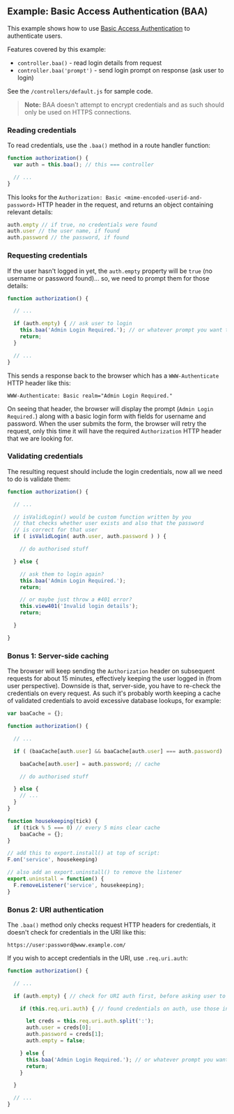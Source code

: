 ## Example: Basic Access Authentication (BAA)

This example shows how to use [Basic Access Authentication](https://en.wikipedia.org/wiki/Basic_access_authentication) to authenticate users.

Features covered by this example:

* `controller.baa()` - read login details from request
* `controller.baa('prompt')` - send login prompt on response (ask user to login)

See the `/controllers/default.js` for sample code.

> **Note:** BAA doesn't attempt to encrypt credentials and as such should only be used on HTTPS connections.

### Reading credentials

To read credentials, use the `.baa()` method in a route handler function:

```javascript
function authorization() {
  var auth = this.baa(); // this === controller

  // ...
}
```

This looks for the `Authorization: Basic <mime-encoded-userid-and-password>` HTTP header in the request, and returns an object containing relevant details:

```javascript
auth.empty // if true, no credentials were found
auth.user // the user name, if found
auth.password // the password, if found
```

### Requesting credentials

If the user hasn't logged in yet, the `auth.empty` property will be `true` (no username or password found)... so, we need to prompt them for those details:

```javascript
function authorization() {

  // ...

  if (auth.empty) { // ask user to login
    this.baa('Admin Login Required.'); // or whatever prompt you want the user to see
    return;
  }

  // ...
}
```

This sends a response back to the browser which has a `WWW-Authenticate` HTTP header like this:

```
WWW-Authenticate: Basic realm="Admin Login Required."
```

On seeing that header, the browser will display the prompt (`Admin Login Required.`) along with a basic login form with fields for username and password. When the user submits the form, the browser will retry the request, only this time it will have the required `Authorization` HTTP header that we are looking for.

### Validating credentials

The resulting request should include the login credentials, now all we need to do is validate them:

```javascript
function authorization() {

  // ...

  // isValidLogin() would be custom function written by you
  // that checks whether user exists and also that the password
  // is correct for that user
  if ( isValidLogin( auth.user, auth.password ) ) {

    // do authorised stuff

  } else {

    // ask them to login again?
    this.baa('Admin Login Required.');
    return;

    // or maybe just throw a #401 error?
    this.view401('Invalid login details');
    return;

  }

}
```

### Bonus 1: Server-side caching

The browser will keep sending the `Authorization` header on subsequent requests for about 15 minutes, effectively keeping the user logged in (from user perspective). Downside is that, server-side, you have to re-check the credentials on every request. As such it's probably worth keeping a cache of validated credentials to avoid excessive database lookups, for example:

```javascript
var baaCache = {};

function authorization() {

  // ...

  if ( (baaCache[auth.user] && baaCache[auth.user] === auth.password) || isValidLogin( auth.user, auth.password ) ) {

    baaCache[auth.user] = auth.password; // cache

    // do authorised stuff

  } else {
    // ...
  }
}

function housekeeping(tick) {
  if (tick % 5 === 0) // every 5 mins clear cache
    baaCache = {};
}

// add this to export.install() at top of script:
F.on('service', housekeeping)

// also add an export.uninstall() to remove the listener
export.uninstall = function() {
  F.removeListener('service', housekeeping);
}
```

### Bonus 2: URI authentication

The `.baa()` method only checks request HTTP headers for credentials, it doesn't check for credentials in the URI like this:

```
https://user:password@www.example.com/
```

If you wish to accept credentials in the URI, use `.req.uri.auth`:

```javascript
function authorization() {

  // ...

  if (auth.empty) { // check for URI auth first, before asking user to login

    if (this.req.uri.auth) { // found credentials on auth, use those instead

      let creds = this.req.uri.auth.split(':');
      auth.user = creds[0];
      auth.password = creds[1];
      auth.empty = false;

    } else {
      this.baa('Admin Login Required.'); // or whatever prompt you want the user to see
      return;
    }

  }

  // ...
}
```